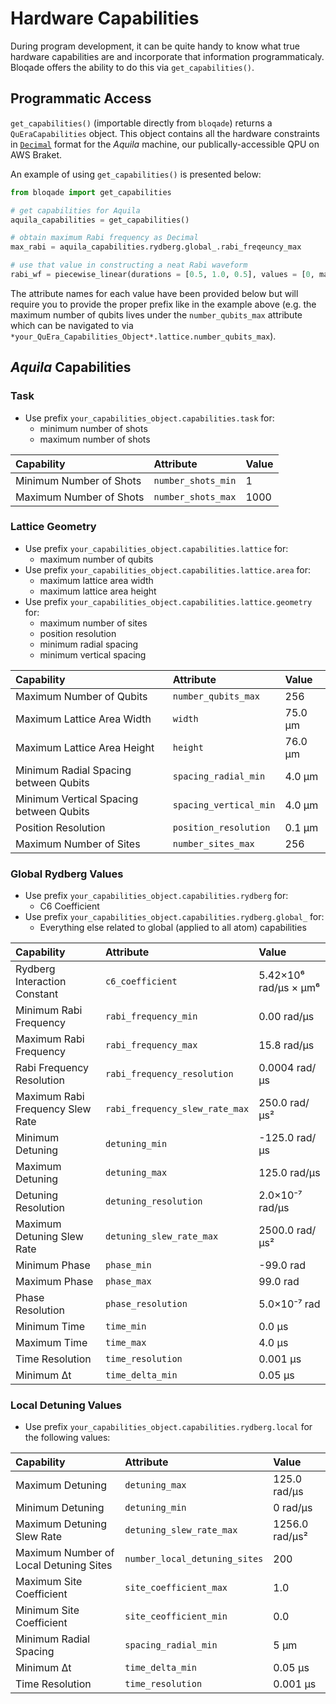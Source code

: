 # Hardware Capabilities

During program development, it can be quite handy to know what true hardware capabilities are and incorporate that information programmaticaly. Bloqade offers the ability to do this via `get_capabilities()`.

## Programmatic Access

`get_capabilities()` (importable directly from `bloqade`) returns a `QuEraCapabilities` object. This object contains all the hardware constraints in [`Decimal`](https://docs.python.org/3/library/decimal.html) format for the *Aquila* machine, our publically-accessible QPU on AWS Braket.

An example of using `get_capabilities()` is presented below:

```python
from bloqade import get_capabilities

# get capabilities for Aquila
aquila_capabilities = get_capabilities()

# obtain maximum Rabi frequency as Decimal
max_rabi = aquila_capabilities.rydberg.global_.rabi_freqeuncy_max

# use that value in constructing a neat Rabi waveform 
rabi_wf = piecewise_linear(durations = [0.5, 1.0, 0.5], values = [0, max_rabi, max_rabi, 0])
```

The attribute names for each value have been provided below but will require you to provide the proper prefix like in the example above (e.g. the maximum number of qubits lives under the `number_qubits_max` attribute which can be navigated to via `*your_QuEra_Capabilities_Object*.lattice.number_qubits_max`).


## *Aquila* Capabilities

### Task

* Use prefix `your_capabilities_object.capabilities.task` for:
    * minimum number of shots
    * maximum number of shots

| Capability              | Attribute          | Value |
|:------------------------|:-------------------|:------|
| Minimum Number of Shots | `number_shots_min` | 1     |
| Maximum Number of Shots | `number_shots_max` | 1000  |

### Lattice Geometry

* Use prefix `your_capabilities_object.capabilities.lattice` for:
    * maximum number of qubits
* Use prefix `your_capabilities_object.capabilities.lattice.area` for:
    * maximum lattice area width
    * maximum lattice area height
* Use prefix `your_capabilities_object.capabilities.lattice.geometry` for:
    * maximum number of sites
    * position resolution
    * minimum radial spacing
    * minimum vertical spacing

| Capability                              | Attribute              | Value   |
|:----------------------------------------|:-----------------------|:--------|
| Maximum Number of Qubits                | `number_qubits_max`    | 256     |
| Maximum Lattice Area Width              | `width`                | 75.0 µm |
| Maximum Lattice Area Height             | `height`               | 76.0 µm |
| Minimum Radial Spacing between Qubits   | `spacing_radial_min`   | 4.0 µm  |
| Minimum Vertical Spacing between Qubits | `spacing_vertical_min` | 4.0 µm  |
| Position Resolution                     | `position_resolution`  | 0.1 µm  |
| Maximum Number of Sites                 | `number_sites_max`     | 256     |

### Global Rydberg Values

* Use prefix `your_capabilities_object.capabilities.rydberg` for:
    * C6 Coefficient
* Use prefix `your_capabilities_object.capabilities.rydberg.global_` for:
    * Everything else related to global (applied to all atom) capabilities

| Capability                       | Attribute                      | Value                 |
|:---------------------------------|:-------------------------------|:----------------------|
| Rydberg Interaction Constant     | `c6_coefficient`               | 5.42×10⁶ rad/μs × µm⁶ |
| Minimum Rabi Frequency           | `rabi_frequency_min`           | 0.00 rad/μs           |
| Maximum Rabi Frequency           | `rabi_frequency_max`           | 15.8 rad/μs           |
| Rabi Frequency Resolution        | `rabi_frequency_resolution`    | 0.0004 rad/μs         |
| Maximum Rabi Frequency Slew Rate | `rabi_frequency_slew_rate_max` | 250.0 rad/µs²         |
| Minimum Detuning                 | `detuning_min`                 | -125.0 rad/μs         |
| Maximum Detuning                 | `detuning_max`                 | 125.0 rad/μs          |
| Detuning Resolution              | `detuning_resolution`          | 2.0×10⁻⁷ rad/μs       |
| Maximum Detuning Slew Rate       | `detuning_slew_rate_max`       | 2500.0 rad/µs²        |
| Minimum Phase                    | `phase_min`                    | -99.0 rad             |
| Maximum Phase                    | `phase_max`                    | 99.0 rad              |
| Phase Resolution                 | `phase_resolution`             | 5.0×10⁻⁷ rad          |
| Minimum Time                     | `time_min`                     | 0.0 µs                |
| Maximum Time                     | `time_max`                     | 4.0 µs                |
| Time Resolution                  | `time_resolution`              | 0.001 µs              |
| Minimum Δt                       | `time_delta_min`               | 0.05 µs               |

### Local Detuning Values

* Use prefix `your_capabilities_object.capabilities.rydberg.local` for the following values:

| Capability                             | Attribute                     | Value          |
|:---------------------------------------|:------------------------------|:---------------|
| Maximum Detuning                       | `detuning_max`                | 125.0 rad/μs   |
| Minimum Detuning                       | `detuning_min`                | 0 rad/μs       |
| Maximum Detuning Slew Rate             | `detuning_slew_rate_max`      | 1256.0 rad/µs² |
| Maximum Number of Local Detuning Sites | `number_local_detuning_sites` | 200            |
| Maximum Site Coefficient               | `site_coefficient_max`        | 1.0            |
| Minimum Site Coefficient               | `site_ceofficient_min`        | 0.0            |
| Minimum Radial Spacing                 | `spacing_radial_min`          | 5 µm           |
| Minimum Δt                             | `time_delta_min`              | 0.05 μs        |
| Time Resolution                        | `time_resolution`             | 0.001 µs       |